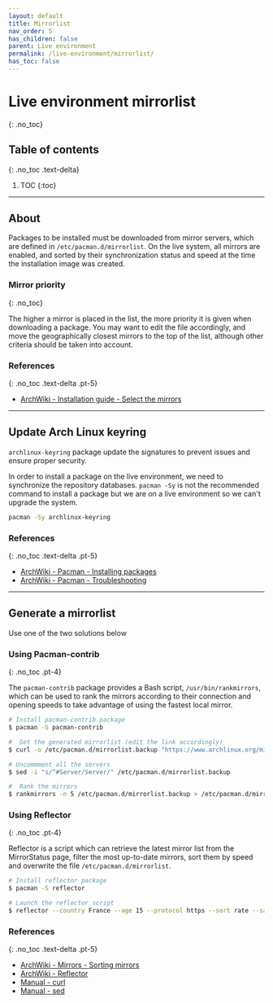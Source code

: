 ```yaml
---
layout: default
title: Mirrorlist
nav_order: 5
has_children: false
parent: Live environment
permalink: /live-environment/mirrorlist/
has_toc: false
---
```


# Live environment mirrorlist
{: .no_toc}

## Table of contents
{: .no_toc .text-delta}

1. TOC
{:toc}

---

## About

Packages to be installed must be downloaded from mirror servers, which are defined in `/etc/pacman.d/mirrorlist`. On the live system, all mirrors are enabled, and sorted by their synchronization status and speed at the time the installation image was created.

### Mirror priority
{: .no_toc}

The higher a mirror is placed in the list, the more priority it is given when downloading a package. You may want to edit the file accordingly, and move the geographically closest mirrors to the top of the list, although other criteria should be taken into account.

### References
{: .no_toc .text-delta .pt-5}

- [ArchWiki - Installation guide - Select the mirrors](https://wiki.archlinux.org/index.php/Installation_guide#Select_the_mirrors)

---

## Update Arch Linux keyring

`archlinux-keyring` package update the signatures to prevent issues and ensure proper security.

In order to install a package on the live environment, we need to synchronize the repository databases. `pacman -Sy` is not the recommended command to install a package but we are on a live environment so we can't upgrade the system.

```bash
pacman -Sy archlinux-keyring
```

### References
{: .no_toc .text-delta .pt-5}

- [ArchWiki - Pacman - Installing packages](https://wiki.archlinux.org/index.php/Pacman#Installing_packages)
- [ArchWiki - Pacman - Troubleshooting](https://wiki.archlinux.org/index.php/Pacman#Signature_from_%22User_%3Cemail@example.org%3E%22_is_unknown_trust,_installation_failed)

---

## Generate a mirrorlist

Use one of the two solutions below

### Using Pacman-contrib
{: .no_toc .pt-4}

The `pacman-contrib` package provides a Bash script, `/usr/bin/rankmirrors`, which can be used to rank the mirrors according to their connection and opening speeds to take advantage of using the fastest local mirror.

```bash
# Install pacman-contrib package
$ pacman -S pacman-contrib

#  Get the generated mirrorlist (edit the link accordingly)
$ curl -o /etc/pacman.d/mirrorlist.backup "https://www.archlinux.org/mirrorlist/?country=FR&protocol=https"

# Uncommment all the servers
$ sed -i "s/^#Server/Server/" /etc/pacman.d/mirrorlist.backup

#  Rank the mirrors
$ rankmirrors -n 5 /etc/pacman.d/mirrorlist.backup > /etc/pacman.d/mirrorlist
```

### Using Reflector
{: .no_toc .pt-4}

Reflector is a script which can retrieve the latest mirror list from the MirrorStatus page, filter the most up-to-date mirrors, sort them by speed and overwrite the file `/etc/pacman.d/mirrorlist`.

```bash
# Install reflector package
$ pacman -S reflector

# Launch the reflector script
$ reflector --country France --age 15 --protocol https --sort rate --save /etc/pacman.d/mirrorlist
```

### References
{: .no_toc .text-delta .pt-5}

- [ArchWiki - Mirrors - Sorting mirrors](https://wiki.archlinux.org/index.php/Mirrors#Sorting_mirrors)
- [ArchWiki - Reflector](https://wiki.archlinux.org/index.php/Reflector)
- [Manual - curl](https://jlk.fjfi.cvut.cz/arch/manpages/man/core/curl/curl.1.en)
- [Manual - sed](https://jlk.fjfi.cvut.cz/arch/manpages/man/core/sed/sed.1.en)
